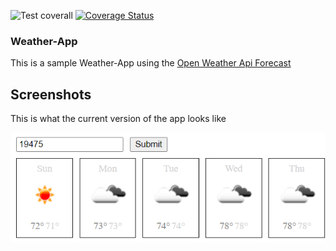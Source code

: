 ![Test coverall](https://github.com/estand25/weather-app-v2/workflows/Test%20coverall/badge.svg)
[![Coverage Status](https://coveralls.io/repos/github/estand25/weather-app-v2/badge.svg?branch=master)](https://coveralls.io/github/estand25/weather-app-v2?branch=master)

### Weather-App

This is a sample Weather-App using the [Open Weather Api Forecast](https://openweathermap.org/forecast16)

## Screenshots

This is what the current version of the app looks like

![Sample Weather App](https://github.com/estand25/weather-app-v2/blob/master/readme/sample-weather-app.PNG)